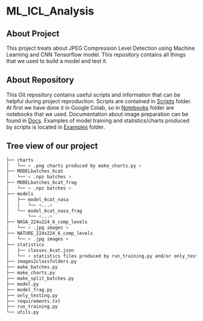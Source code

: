 # ML_ICL_Analysis

## About Project

This project treats about JPEG Compression Level Detection using Machine Learning and CNN Tensorflow model. This repository contains all things that we used to build a model and test it.

## About Repository

This Git repository contains useful scripts and information that can be helpful during project reproduction. Scripts are contained in [Scripts](./scripts) folder. At first we have done it in Google Colab, so in [Notebooks](./notebooks) folder are notebooks that we used. Documentation about image preparation can be found in [Docs](./docs). Examples of model training and statistics/charts produced by scripts is located in [Examples](./docs/examples) folder.

## Tree view of our project

```bash
├── charts
│   └── < .png charts produced by make_charts.py >
├── MODELbatches_6cat
│   └── < .npz batches >
├── MODELbatches_6cat_frag
│   └── < .npz batches >
├── models
│   ├── model_6cat_nasa
│   │   └── <...>
│   └── model_6cat_nasa_frag
│       └── <...>
├── NASA_224x224_6_comp_levels
│   └── < .jpg images >
├── NATURE_224x224_6_comp_levels
│   └── < .jpg images >
├── statistics
│   ├── classes_6cat.json
│   └── < statistics files produced by run_training.py and/or only_testing.py >
├── images2classfolders.py
├── make_batches.py
├── make_charts.py
├── make_split_batches.py
├── model.py
├── model_frag.py
├── only_testing.py
├── requirements.txt
├── run_training.py
└── utils.py
```
